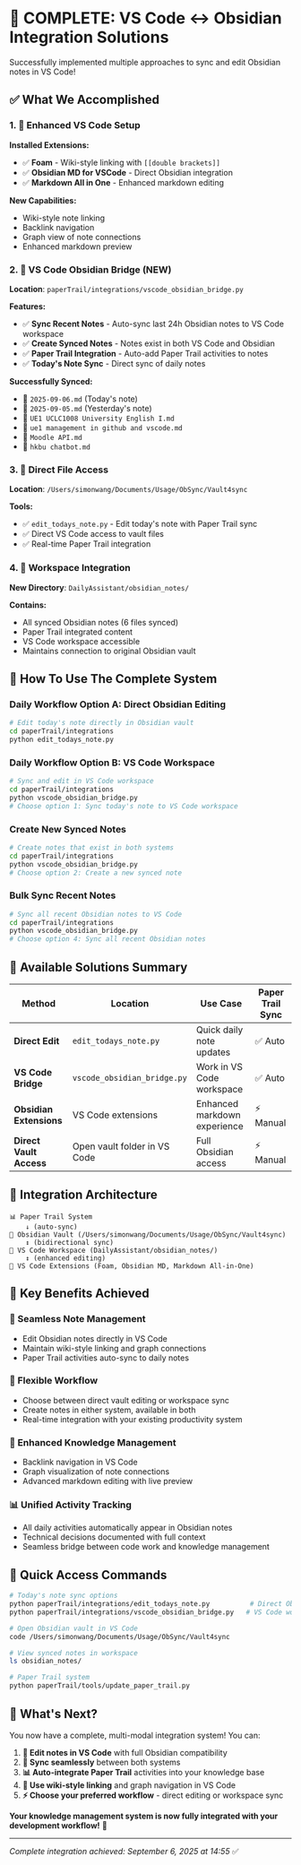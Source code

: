 # 🎉 **COMPLETE: VS Code ↔ Obsidian Integration Solutions**

Successfully implemented multiple approaches to sync and edit Obsidian notes in VS Code!

## ✅ **What We Accomplished**

### **1. 🔧 Enhanced VS Code Setup**
**Installed Extensions:**
- ✅ **Foam** - Wiki-style linking with `[[double brackets]]`
- ✅ **Obsidian MD for VSCode** - Direct Obsidian integration  
- ✅ **Markdown All in One** - Enhanced markdown editing

**New Capabilities:**
- Wiki-style note linking
- Backlink navigation
- Graph view of note connections
- Enhanced markdown preview

### **2. 🔄 VS Code Obsidian Bridge (NEW)**
**Location**: `paperTrail/integrations/vscode_obsidian_bridge.py`

**Features:**
- ✅ **Sync Recent Notes** - Auto-sync last 24h Obsidian notes to VS Code workspace
- ✅ **Create Synced Notes** - Notes exist in both VS Code and Obsidian
- ✅ **Paper Trail Integration** - Auto-add Paper Trail activities to notes
- ✅ **Today's Note Sync** - Direct sync of daily notes

**Successfully Synced:**
- 📝 `2025-09-06.md` (Today's note)
- 📝 `2025-09-05.md` (Yesterday's note)
- 📝 `UE1 UCLC1008 University English I.md`
- 📝 `ue1 management in github and vscode.md`
- 📝 `Moodle API.md`
- 📝 `hkbu chatbot.md`

### **3. 📁 Direct File Access**
**Location**: `/Users/simonwang/Documents/Usage/ObSync/Vault4sync`

**Tools:**
- ✅ `edit_todays_note.py` - Edit today's note with Paper Trail sync
- ✅ Direct VS Code access to vault files
- ✅ Real-time Paper Trail integration

### **4. 📂 Workspace Integration**
**New Directory**: `DailyAssistant/obsidian_notes/`

**Contains:**
- All synced Obsidian notes (6 files synced)
- Paper Trail integrated content
- VS Code workspace accessible
- Maintains connection to original Obsidian vault

## 🚀 **How To Use The Complete System**

### **Daily Workflow Option A: Direct Obsidian Editing**
```bash
# Edit today's note directly in Obsidian vault
cd paperTrail/integrations
python edit_todays_note.py
```

### **Daily Workflow Option B: VS Code Workspace**
```bash  
# Sync and edit in VS Code workspace
cd paperTrail/integrations
python vscode_obsidian_bridge.py
# Choose option 1: Sync today's note to VS Code workspace
```

### **Create New Synced Notes**
```bash
# Create notes that exist in both systems
cd paperTrail/integrations  
python vscode_obsidian_bridge.py
# Choose option 2: Create a new synced note
```

### **Bulk Sync Recent Notes**
```bash
# Sync all recent Obsidian notes to VS Code
cd paperTrail/integrations
python vscode_obsidian_bridge.py  
# Choose option 4: Sync all recent Obsidian notes
```

## 🎯 **Available Solutions Summary**

| Method | Location | Use Case | Paper Trail Sync |
|--------|----------|----------|------------------|
| **Direct Edit** | `edit_todays_note.py` | Quick daily note updates | ✅ Auto |
| **VS Code Bridge** | `vscode_obsidian_bridge.py` | Work in VS Code workspace | ✅ Auto |
| **Obsidian Extensions** | VS Code extensions | Enhanced markdown experience | ⚡ Manual |
| **Direct Vault Access** | Open vault folder in VS Code | Full Obsidian access | ⚡ Manual |

## 🔗 **Integration Architecture**

```
📊 Paper Trail System
    ↓ (auto-sync)
🧠 Obsidian Vault (/Users/simonwang/Documents/Usage/ObSync/Vault4sync)
    ↕ (bidirectional sync)
📁 VS Code Workspace (DailyAssistant/obsidian_notes/)
    ↕ (enhanced editing)
🔧 VS Code Extensions (Foam, Obsidian MD, Markdown All-in-One)
```

## 🎉 **Key Benefits Achieved**

### **📝 Seamless Note Management**
- Edit Obsidian notes directly in VS Code
- Maintain wiki-style linking and graph connections
- Paper Trail activities auto-sync to daily notes

### **🔄 Flexible Workflow**
- Choose between direct vault editing or workspace sync
- Create notes in either system, available in both
- Real-time integration with your existing productivity system

### **🧠 Enhanced Knowledge Management**
- Backlink navigation in VS Code
- Graph visualization of note connections  
- Advanced markdown editing with live preview

### **📊 Unified Activity Tracking**
- All daily activities automatically appear in Obsidian notes
- Technical decisions documented with full context
- Seamless bridge between code work and knowledge management

## 🔧 **Quick Access Commands**

```bash
# Today's note sync options
python paperTrail/integrations/edit_todays_note.py          # Direct Obsidian edit
python paperTrail/integrations/vscode_obsidian_bridge.py   # VS Code workspace sync

# Open Obsidian vault in VS Code
code /Users/simonwang/Documents/Usage/ObSync/Vault4sync

# View synced notes in workspace  
ls obsidian_notes/

# Paper Trail system
python paperTrail/tools/update_paper_trail.py
```

## 🎯 **What's Next?**

You now have a complete, multi-modal integration system! You can:

1. **📝 Edit notes in VS Code** with full Obsidian compatibility
2. **🔄 Sync seamlessly** between both systems  
3. **📊 Auto-integrate Paper Trail** activities into your knowledge base
4. **🧠 Use wiki-style linking** and graph navigation in VS Code
5. **⚡ Choose your preferred workflow** - direct editing or workspace sync

**Your knowledge management system is now fully integrated with your development workflow!** 🚀

---

*Complete integration achieved: September 6, 2025 at 14:55* ✅
